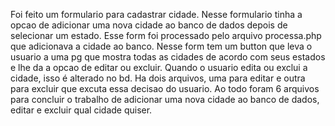 Foi feito um formulario para cadastrar cidade. Nesse formulario tinha a opcao de adicionar uma nova cidade ao banco de dados depois de selecionar um estado.
Esse form foi processado pelo arquivo processa.php que adicionava a cidade ao banco.
Nesse form tem um button que leva o usuario a uma pg que mostra todas as cidades de acordo com seus estados e lhe da a opcao de editar ou excluir. 
Quando o usuario edita ou exclui a cidade, isso é alterado no bd. Ha dois arquivos, uma para editar e outra para excluir que excuta essa decisao do usuario.
Ao todo foram 6 arquivos para concluir o trabalho de adicionar uma nova cidade ao banco de dados, editar e excluir qual cidade quiser.
